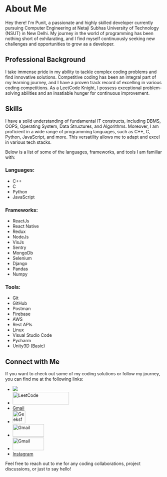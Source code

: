 # About Me

Hey there! I'm Punit, a passionate and highly skilled developer currently pursuing Computer Engineering at Netaji Subhas University of Technology (NSUT) in New Delhi. My journey in the world of programming has been nothing short of exhilarating, and I find myself continuously seeking new challenges and opportunities to grow as a developer.

## Professional Background

I take immense pride in my ability to tackle complex coding problems and find innovative solutions. Competitive coding has been an integral part of my learning journey, and I have a proven track record of excelling in various coding competitions. As a LeetCode Knight, I possess exceptional problem-solving abilities and an insatiable hunger for continuous improvement.

## Skills

I have a solid understanding of fundamental IT constructs, including DBMS, OOPS, Operating System, Data Structures, and Algorithms. Moreover, I am proficient in a wide range of programming languages, such as C++, C, Python, JavaScript, and more. This versatility allows me to adapt and excel in various tech stacks.

Below is a list of some of the languages, frameworks, and tools I am familiar with:

### Languages:
- C++
- C
- Python
- JavaScript

### Frameworks:
- ReactJs
- React Native
- Redux
- NodeJs
- VisJs
- Sentry
- MongoDb
- Selenium
- Django
- Pandas
- Numpy

### Tools:
- Git
- GitHub
- Postman
- Firebase
- AWS
- Rest APIs
- Linux
- Visual Studio Code
- Pycharm
- Unity3D (Basic)

## Connect with Me

If you want to check out some of my coding solutions or follow my journey, you can find me at the following links:
- ![](https://komarev.com/ghpvc/?username=Punit611)
- [<img src="https://assets.leetcode.com/static_assets/public/webpack_bundles/images/logo-dark.e99485d9b.svg" alt="LeetCode" width="180" height="40">](https://leetcode.com/monesehrawat423)
- [Gmail](mailto:{your_email}@gmail.com)
- [<img src="https://media.geeksforgeeks.org/wp-content/cdn-uploads/gfg_200X200.png" alt="GeeksforGeeks" width="40" height="40">](https://auth.geeksforgeeks.org/user/{your_gfg_username}/practice/)
- [<img src="https://ssl.gstatic.com/ui/v1/icons/mail/rfr/logo_gmail_lockup_default_1x_r5.png" alt="Gmail" width="100" height="40">](mailto:{your_email}@gmail.com)
- [<img src="https://upload.wikimedia.org/wikipedia/commons/thumb/a/aa/LinkedIn_2021.svg/300px-LinkedIn_2021.svg.png" alt="Gmail" width="100" height="40">](https://www.linkedin.com/in/punit-sehrawat-523a88204)
- [Instagram](https://www.instagram.com/{your_instagram_username}/)

Feel free to reach out to me for any coding collaborations, project discussions, or just to say hello!

<!--
**Punit611/punit611** is a ✨ _special_ ✨ repository because its `README.md` (this file) appears on your GitHub profile.

Here are some ideas to get you started:

- 🔭 I’m currently working on ...
- 🌱 I’m currently learning ...
- 👯 I’m looking to collaborate on ...
- 🤔 I’m looking for help with ...
- 💬 Ask me about ...
- 📫 How to reach me: ...
- 😄 Pronouns: ...
- ⚡ Fun fact: ...
-->

